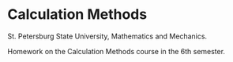# Calculation Methods

St. Petersburg State University, Mathematics and Mechanics.
 
Homework on the Calculation Methods course in the 6th semester.
